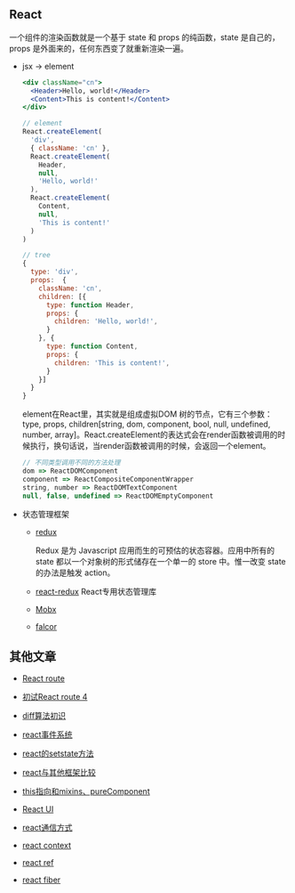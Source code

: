 ## React

一个组件的渲染函数就是一个基于 state 和 props 的纯函数，state 是自己的，props 是外面来的，任何东西变了就重新渲染一遍。

* jsx -> element

  ```jsx
  <div className="cn">
    <Header>Hello, world!</Header>
    <Content>This is content!</Content>
  </div>

  // element
  React.createElement(
    'div',
    { className: 'cn' },
    React.createElement(
      Header,
      null,
      'Hello, world!'
    ),
    React.createElement(
      Content,
      null,
      'This is content!'
    )
  )

  // tree
  {
    type: 'div',
    props:  { 
      className: 'cn',
      children: [{
        type: function Header,
        props: {
          children: 'Hello, world!',
        }
      }, {
        type: function Content,
        props: {
          children: 'This is content!',
        }
      }]
    }
  }
  ```

  element在React里，其实就是组成虚拟DOM 树的节点，它有三个参数：type, props, children[string, dom, component, bool, null, undefined, number, array]。React.createElement的表达式会在render函数被调用的时候执行，换句话说，当render函数被调用的时候，会返回一个element。

  ```js
  // 不同类型调用不同的方法处理
  dom => ReactDOMComponent
  component => ReactCompositeComponentWrapper
  string, number => ReactDOMTextComponent
  null, false, undefined => ReactDOMEmptyComponent
  ```
  
* 状态管理框架

  - [redux](./dataManage/redux)

    Redux 是为 Javascript 应用而生的可预估的状态容器。应用中所有的 state 都以一个对象树的形式储存在一个单一的 store 中。惟一改变 state 的办法是触发 action。

  - [react-redux](./dataManage/redux/react-redux) React专用状态管理库

  - [Mobx](./dataManage/Mobx)

  - [falcor](./dataManage/falcor)


## 其他文章

* [React route](./router)

* [初试React route 4](./router/router4)

* [diff算法初识](./Note/diff)

* [react事件系统](./implement/event)

* [react的setstate方法](./implement/setState)

* [react与其他框架比较](./Note/compare)

* [this指向和mixins、pureComponent](./Note/component)

* [React UI](./antd)

* [react通信方式](./dataManage/Communication)

* [react context](./dataManage/context)

* [react ref](./implement/ref)

* [react fiber](./implement/fiber)
